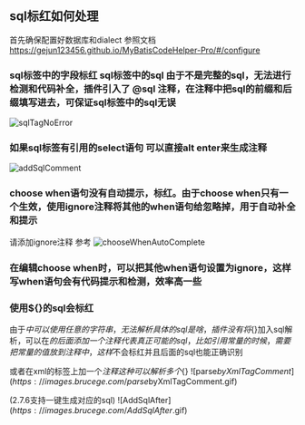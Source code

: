 ## sql标红如何处理

首先确保配置好数据库和dialect 参照文档 https://gejun123456.github.io/MyBatisCodeHelper-Pro/#/configure


### sql标签中的字段标红 sql标签中的sql 由于不是完整的sql，无法进行检测和代码补全，插件引入了 @sql 注释，在注释中把sql的前缀和后缀填写进去，可保证sql标签中的sql无误  

![sqlTagNoError](https://images.brucege.com/sqlTagNoError.gif)

### 如果sql标签有引用的select语句 可以直接alt enter来生成注释  

![addSqlComment](https://images.brucege.com/addSqlComment.gif)

### choose when语句没有自动提示，标红。由于choose when只有一个生效，使用ignore注释将其他的when语句给忽略掉，用于自动补全和提示  

请添加ignore注释 参考
![chooseWhenAutoComplete](https://images.brucege.com/chooseWhenAutoComplete.gif)

### 在编辑choose when时，可以把其他when语句设置为ignore，这样写when语句会有代码提示和检测，效率高一些


### 使用${}的sql会标红

由于$中可以使用任意的字符串，无法解析具体的sql是啥，插件没有将${}加入sql解析，可以在${}的后面添加一个注释代表真正可能的sql，比如引用常量的时候，需要把常量的值放到注释中
，这样$不会标红并且后面的sql也能正确识别

或者在xml的标签上加一个$注释 这种可以解析多个${}
![parse$byXmlTagComment](https://images.brucege.com/parse$byXmlTagComment.gif)

(2.7.6支持一键生成对应的sql)
![AddSqlAfter$](https://images.brucege.com/AddSqlAfter$.gif)
